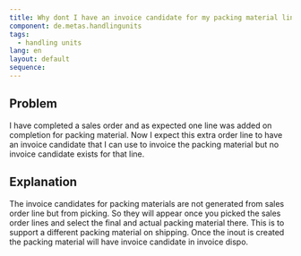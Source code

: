 ```yaml
---
title: Why dont I have an invoice candidate for my packing material line? 
component: de.metas.handlingunits
tags: 
  - handling units
lang: en
layout: default
sequence: 
---
```


## Problem 

I have completed a sales order and as expected one line was added on completion for packing material.
Now I expect this extra order line to have an invoice candidate that I can use to invoice the packing material but no invoice candidate exists for that line.

## Explanation

The invoice candidates for packing materials are not generated from sales order line but from picking.
So they will appear once you picked the sales order lines and select the final and actual packing material there.
This is to support a different packing material on shipping. Once the inout is created the packing material will have invoice candidate in invoice dispo.



